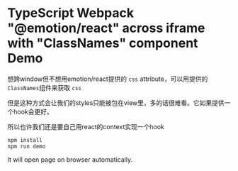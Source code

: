 TypeScript Webpack "@emotion/react" across iframe with "ClassNames" component Demo
=================================

想跨window但不想用emotion/react提供的 `css` attribute，可以用提供的 `ClassNames`组件来获取 `css`

但是这种方式会让我们的styles只能被包在view里，多的话很难看。它如果提供一个hook会更好。

所以也许我们还是要自己用react的context实现一个hook

```
npm install
npm run demo
```

It will open page on browser automatically.
